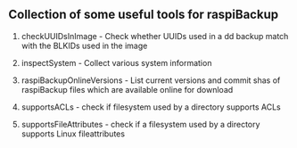 ## Collection of some useful tools for raspiBackup 

1. checkUUIDsInImage - Check whether UUIDs used in a dd backup match with the BLKIDs used in the image

2. inspectSystem - Collect various system information
 
3. raspiBackupOnlineVersions - List current versions and commit shas of raspiBackup files which are available online for download

4. supportsACLs - check if filesystem used by a directory supports ACLs

5. supportsFileAttributes - check if a filesystem used by a directory supports Linux fileattributes
